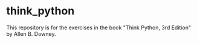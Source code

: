 # think_python
This repository is for the exercises in the book "Think Python, 3rd Edition" by Allen B. Downey.
